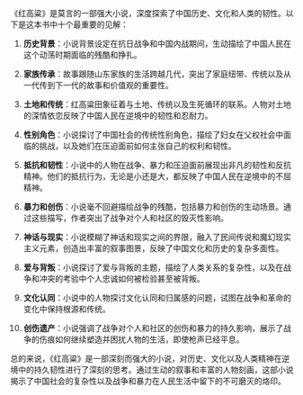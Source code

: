《红高粱》是莫言的一部强大小说，深度探索了中国历史、文化和人类的韧性。以下是这本书中十个最重要的见解：

1. **历史背景**：小说背景设定在抗日战争和中国内战期间，生动描绘了中国人民在这个动荡时期面临的残酷和挣扎。

2. **家族传承**：故事跟随山东家族的生活跨越几代，突出了家庭纽带、传统以及从一代传到下一代的故事和价值观的重要性。

3. **土地和传统**：红高粱田象征着与土地、传统以及生死循环的联系。人物对土地的深情依恋反映了中国人民在逆境中的韧性和忍耐力。

4. **性别角色**：小说探讨了中国社会的传统性别角色，描绘了妇女在父权社会中面临的挑战，以及她们在压迫面前如何主张自己的权利和韧性。

5. **抵抗和韧性**：小说中的人物在战争、暴力和压迫面前展现出非凡的韧性和反抗精神。他们的抵抗行为，无论是小还是大，都反映了中国人民在逆境中的不屈精神。

6. **暴力和创伤**：小说毫不回避描绘战争的残酷，包括暴力和创伤的生动场景。通过这些描写，作者突出了战争对个人和社区的毁灭性影响。

7. **神话与现实**：小说模糊了神话和现实之间的界限，融入了民间传说和魔幻现实主义元素，创造出丰富的叙事图景，反映了中国文化和历史的复杂多面性。

8. **爱与背叛**：小说探讨了爱与背叛的主题，描绘了人类关系的复杂性，以及在战争和冲突的考验中个人忠诚如何被检验甚至被背叛。

9. **文化认同**：小说中的人物探讨文化认同和归属感的问题，试图在战争和革命的变化中保持根源和传统。

10. **创伤遗产**：小说强调了战争对个人和社区的创伤和暴力的持久影响，展示了战争的伤痕如何继续塑造并困扰人物的生活，即使枪声已经平息。

总的来说，《红高粱》是一部深刻而强大的小说，对历史、文化以及人类精神在逆境中的持久韧性进行了深刻的思考。通过生动的叙事和丰富的人物刻画，这部小说揭示了中国社会的复杂性以及战争和暴力在人民生活中留下的不可磨灭的烙印。